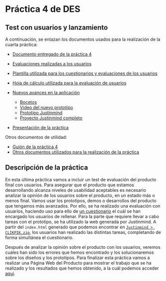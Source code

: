 # Práctica 4 de DES
## Test con usuarios y lanzamiento

A continuación, se enlazan los documentos usados para la realización de la cuarta práctica:


- [Documento entregado de la práctica 4](https://github.com/Gecofer/MII_DES_1819/blob/master/Pr%C3%A1ctica%204/Practica_4_DES.pdf)

- [Evaluaciones realizadas a los usuarios](https://github.com/Gecofer/MII_DES_1819/tree/master/Pr%C3%A1ctica%204/Cuestionarios)
- [Plantilla utilizada para los cuestionarios y evaluaciones de los usuarios](https://github.com/Gecofer/MII_DES_1819/blob/master/Pr%C3%A1ctica%204/Plantilla_cuestionario.pdf)
- [Hoja de cálculo utilizada para la evaluación de usuarios](https://github.com/Gecofer/MII_DES_1819/blob/master/Pr%C3%A1ctica%204/Test.xls)

- [Nuevos avances en la aplicación](https://github.com/Gecofer/MII_DES_1819/tree/master/Pr%C3%A1ctica%204/Avances)
	- [Bocetos](https://github.com/Gecofer/MII_DES_1819/blob/master/Pr%C3%A1ctica%204/Avances/App%20m%C3%B3vil/Bocetos.pdf)
	- [Video del nuevo prototipo](https://github.com/Gecofer/MII_DES_1819/blob/master/Pr%C3%A1ctica%204/Avances/App%20m%C3%B3vil/AppVideo.mov)
	- [Prototipo Justinmind](https://github.com/Gecofer/MII_DES_1819/blob/master/Pr%C3%A1ctica%204/Avances/App%20m%C3%B3vil/BocetosApp-AltaFidelidadP4.vp)
	- [Proyecto Justinmind completo](https://github.com/Gecofer/MII_DES_1819/tree/master/Pr%C3%A1ctica%204/Justinmind)
	
- [Presentación de la práctica](https://github.com/Gecofer/MII_DES_1819/blob/master/Pr%C3%A1ctica%204/Presentaci%C3%B3n%20-%20Pr%C3%A1ctica%204.pdf)



Otros documentos de utilidad:
- [Guión de la práctica 4](https://github.com/Gecofer/MII_DES_1819/blob/master/Pr%C3%A1ctica%204/Practica4_guion.pdf)
- [Otros documentos utilizados para la realización de la práctica](https://github.com/Gecofer/MII_DES_1819/tree/master/Pr%C3%A1ctica%204/Documentos)


## Descripción de la práctica

En esta última práctica vamos a incluir un test de evaluación del producto final con usuarios. Para asegurar que el producto que estamos desarrollando alcanza niveles de usabilidad aceptables es necesario analizar la opinión de los usuarios sobre el producto, en un estado más o menos final. Vamos usar los prototipos, demos o desarrollos del producto que tengamos más avanzados. Por ello, se ha realizado una evaluación con usuarios, haciendo uso para ello de [un cuestionario](https://github.com/Gecofer/MII_DES_1819/blob/master/Pr%C3%A1ctica%204/Plantilla_cuestionario.pdf) el cuál se han encargado los usuarios de rellenar. Para la parte que requiere llevar a cabo tareas con el prototipo, se ha utilizado la web generada por Justinmind. A partir del `index.html` generado que podemos encontrar en [`Justinmind > CLIKPIK.zip`](https://github.com/Gecofer/MII_DES_1819/tree/master/Pr%C3%A1ctica%204/Justinmind), los usuarios han realizado las distintas tareas, completando de forma simultánea el cuestionario. 

Después de analizar la opinión sobre el producto con los usuarios, veremos cuáles han sido los errores que hemos encontrado y los solucionaremos sobre los diseños y los prototipos. Para finalizar esta práctica vamos a realizar una Página Web del Producto para mostrar el trabajo que se ha realizado y los resultados que hemos obtenido, a la cuál podemos acceder [aquí](https://andreamorgarz.wixsite.com/website). 